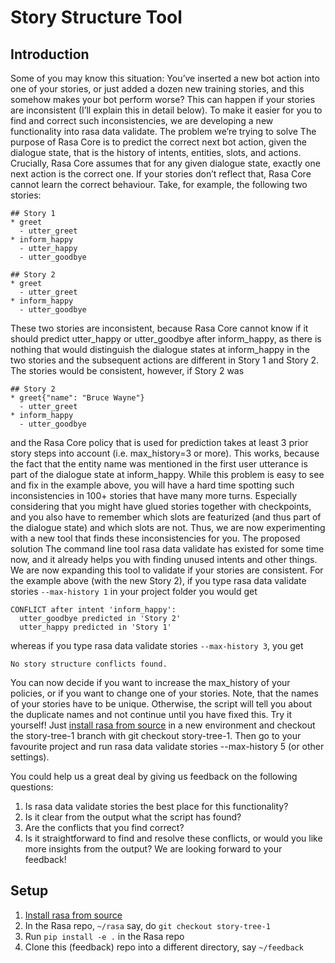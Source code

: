 # Story Structure Tool

## Introduction

Some of you may know this situation: You’ve inserted a new bot action into one of your stories, or just added a dozen new training stories, and this somehow makes your bot perform worse? This can happen if your stories are inconsistent (I’ll explain this in detail below). To make it easier for you to find and correct such inconsistencies, we are developing a new functionality into rasa data validate.
The problem we’re trying to solve
The purpose of Rasa Core is to predict the correct next bot action, given the dialogue state, that is the history of intents, entities, slots, and actions. Crucially, Rasa Core assumes that for any given dialogue state, exactly one next action is the correct one. If your stories don’t reflect that, Rasa Core cannot learn the correct behaviour.
Take, for example, the following two stories:

```
## Story 1
* greet
  - utter_greet
* inform_happy
  - utter_happy
  - utter_goodbye

## Story 2
* greet
  - utter_greet
* inform_happy
  - utter_goodbye
```
These two stories are inconsistent, because Rasa Core cannot know if it should predict utter_happy or utter_goodbye after inform_happy, as there is nothing that would distinguish the dialogue states at inform_happy in the two stories and the subsequent actions are different in Story 1 and Story 2. The stories would be consistent, however, if Story 2 was
```
## Story 2
* greet{"name": "Bruce Wayne"}
  - utter_greet
* inform_happy
  - utter_goodbye
```
and the Rasa Core policy that is used for prediction takes at least 3 prior story steps into account (i.e. max_history=3 or more). This works, because the fact that the entity name was mentioned in the first user utterance is part of the dialogue state at inform_happy.
While this problem is easy to see and fix in the example above, you will have a hard time spotting such inconsistencies in 100+ stories that have many more turns. Especially considering that you might have glued stories together with checkpoints, and you also have to remember which slots are featurized (and thus part of the dialogue state) and which slots are not. Thus, we are now experimenting with a new tool that finds these inconsistencies for you.
The proposed solution
The command line tool rasa data validate has existed for some time now, and it already helps you with finding unused intents and other things. We are now expanding this tool to validate if your stories are consistent.
For the example above (with the new Story 2), if you type rasa data validate stories `--max-history 1` in your project folder you would get
```
CONFLICT after intent 'inform_happy':
  utter_goodbye predicted in 'Story 2'
  utter_happy predicted in 'Story 1'
```
whereas if you type rasa data validate stories `--max-history 3`, you get
```
No story structure conflicts found.
```
You can now decide if you want to increase the max_history of your policies, or if you want to change one of your stories.
Note, that the names of your stories have to be unique. Otherwise, the script will tell you about the duplicate names and not continue until you have fixed this.
Try it yourself! Just [install rasa from source](https://rasa.com/docs/rasa/user-guide/installation/#building-from-source) in a new environment and checkout the story-tree-1 branch with git checkout story-tree-1. Then go to your favourite project and run rasa data validate stories --max-history 5 (or other settings).

You could help us a great deal by giving us feedback on the following questions:
1. Is rasa data validate stories the best place for this functionality?
2. Is it clear from the output what the script has found?
3. Are the conflicts that you find correct?
4. Is it straightforward to find and resolve these conflicts, or would you like more insights from the output?
We are looking forward to your feedback!

## Setup

1. [Install rasa from source](https://rasa.com/docs/rasa/user-guide/installation/#building-from-source)
2. In the Rasa repo, `~/rasa` say, do `git checkout story-tree-1`
3. Run `pip install -e .` in the Rasa repo
4. Clone this (feedback) repo into a different directory, say `~/feedback`

